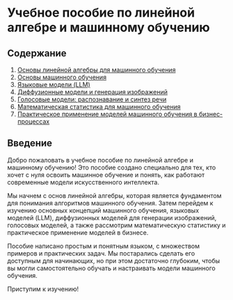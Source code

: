 # Учебное пособие по линейной алгебре и машинному обучению

## Содержание

1. [Основы линейной алгебры для машинного обучения](#основы-линейной-алгебры-для-машинного-обучения)
2. [Основы машинного обучения](#основы-машинного-обучения)
3. [Языковые модели (LLM)](#языковые-модели-llm)
4. [Диффузионные модели и генерация изображений](#диффузионные-модели-и-генерация-изображений)
5. [Голосовые модели: распознавание и синтез речи](#голосовые-модели-распознавание-и-синтез-речи)
6. [Математическая статистика для машинного обучения](#математическая-статистика-для-машинного-обучения)
7. [Практическое применение моделей машинного обучения в бизнес-процессах](#практическое-применение-моделей-машинного-обучения-в-бизнес-процессах)

## Введение

Добро пожаловать в учебное пособие по линейной алгебре и машинному обучению! Это пособие создано специально для тех, кто хочет с нуля освоить машинное обучение и понять, как работают современные модели искусственного интеллекта.

Мы начнем с основ линейной алгебры, которая является фундаментом для понимания алгоритмов машинного обучения. Затем перейдем к изучению основных концепций машинного обучения, языковых моделей (LLM), диффузионных моделей для генерации изображений, голосовых моделей, а также рассмотрим математическую статистику и практическое применение моделей в бизнесе.

Пособие написано простым и понятным языком, с множеством примеров и практических задач. Мы постарались сделать его доступным для начинающих, но при этом достаточно глубоким, чтобы вы могли самостоятельно обучать и настраивать модели машинного обучения.

Приступим к изучению!
